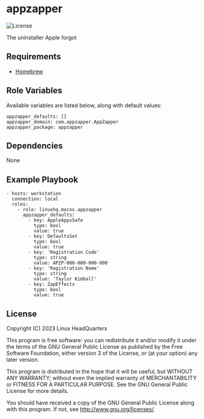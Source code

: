 # appzapper

![License](https://img.shields.io/badge/license-GPLv3-brightgreen.svg?style=flat)

The uninstaller Apple forgot

## Requirements

* [Homebrew](https://brew.sh)

## Role Variables

Available variables are listed below, along with default values:

    appzapper_defaults: []
    appzapper_domain: com.appzapper.AppZapper
    appzapper_package: appzapper

## Dependencies

None

## Example Playbook

    - hosts: workstation
      connection: local
      roles:
        - role: linuxhq.macos.appzapper
          appzapper_defaults:
            - key: AppleAppsSafe
              type: bool
              value: true
            - key: DefaultsSet
              type: bool
              value: true
            - key: 'Registration Code'
              type: string
              value: APZP-000-000-000-000
            - key: 'Registration Name'
              type: string
              value: 'Taylor Kimball'
            - key: ZapEffects
              type: bool
              value: true

## License

Copyright (C) 2023 Linux HeadQuarters

This program is free software: you can redistribute it and/or modify
it under the terms of the GNU General Public License as published by
the Free Software Foundation, either version 3 of the License, or
(at your option) any later version.

This program is distributed in the hope that it will be useful,
but WITHOUT ANY WARRANTY; without even the implied warranty of
MERCHANTABILITY or FITNESS FOR A PARTICULAR PURPOSE. See the
GNU General Public License for more details.

You should have received a copy of the GNU General Public License
along with this program. If not, see <http://www.gnu.org/licenses/>.
